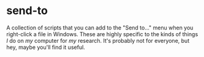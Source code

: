 # send-to
A collection of scripts that you can add to the "Send to..." menu when you right-click a file in Windows. These are highly specific to the kinds of things _I_ do on _my_ computer for _my_ research. It's probably not for everyone, but hey, maybe you'll find it useful.
